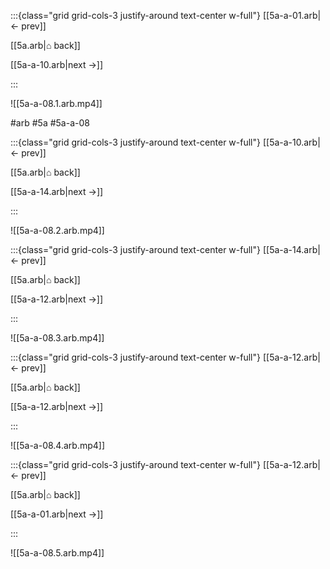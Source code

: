 :::{class="grid grid-cols-3 justify-around text-center w-full"}
[[5a-a-01.arb|← prev]]

[[5a.arb|⌂ back]]

[[5a-a-10.arb|next →]]

:::

![[5a-a-08.1.arb.mp4]]

#arb #5a #5a-a-08

:::{class="grid grid-cols-3 justify-around text-center w-full"}
[[5a-a-10.arb|← prev]]

[[5a.arb|⌂ back]]

[[5a-a-14.arb|next →]]

:::

![[5a-a-08.2.arb.mp4]]

:::{class="grid grid-cols-3 justify-around text-center w-full"}
[[5a-a-14.arb|← prev]]

[[5a.arb|⌂ back]]

[[5a-a-12.arb|next →]]

:::

![[5a-a-08.3.arb.mp4]]

:::{class="grid grid-cols-3 justify-around text-center w-full"}
[[5a-a-12.arb|← prev]]

[[5a.arb|⌂ back]]

[[5a-a-12.arb|next →]]

:::

![[5a-a-08.4.arb.mp4]]

:::{class="grid grid-cols-3 justify-around text-center w-full"}
[[5a-a-12.arb|← prev]]

[[5a.arb|⌂ back]]

[[5a-a-01.arb|next →]]

:::

![[5a-a-08.5.arb.mp4]]

